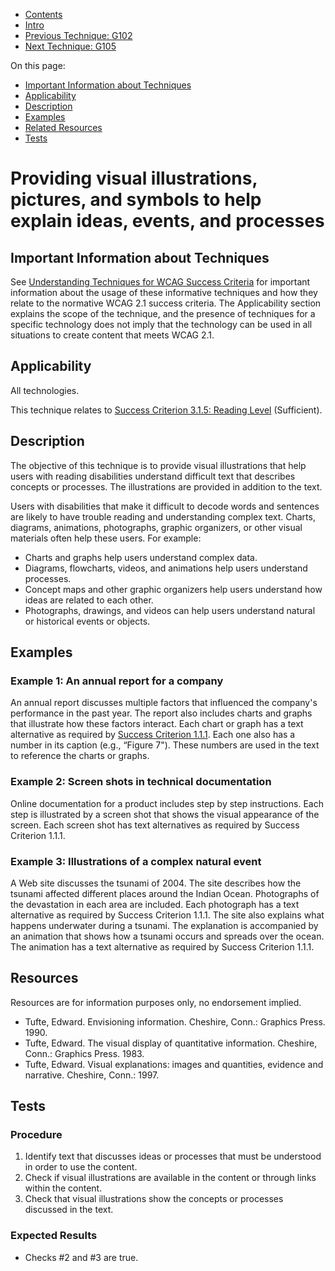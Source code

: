 -   [Contents](https://www.w3.org/WAI/WCAG21/Techniques/#techniques "Table of Contents")
-   [Intro](https://www.w3.org/WAI/WCAG21/Techniques/#introduction "Introduction to Techniques")
-   [Previous Technique: G102](G102)
-   [Next Technique: G105](G105)

On this page:

-   [Important Information about Techniques](#important-information)
-   [Applicability](#applicability)
-   [Description](#description)
-   [Examples](#examples)
-   [Related Resources](#resources)
-   [Tests](#tests)

Providing visual illustrations, pictures, and symbols to help explain ideas, events, and processes
==================================================================================================

Important Information about Techniques
--------------------------------------

See [Understanding Techniques for WCAG Success Criteria](https://www.w3.org/WAI/WCAG21/Understanding/understanding-techniques) for important information about the usage of these informative techniques and how they relate to the normative WCAG 2.1 success criteria. The Applicability section explains the scope of the technique, and the presence of techniques for a specific technology does not imply that the technology can be used in all situations to create content that meets WCAG 2.1.

Applicability
-------------

All technologies.

This technique relates to [Success Criterion 3.1.5: Reading Level](https://www.w3.org/WAI/WCAG21/Understanding/reading-level) (Sufficient).

Description
-----------

The objective of this technique is to provide visual illustrations that help users with reading disabilities understand difficult text that describes concepts or processes. The illustrations are provided in addition to the text.

Users with disabilities that make it difficult to decode words and sentences are likely to have trouble reading and understanding complex text. Charts, diagrams, animations, photographs, graphic organizers, or other visual materials often help these users. For example:

-   Charts and graphs help users understand complex data.
-   Diagrams, flowcharts, videos, and animations help users understand processes.
-   Concept maps and other graphic organizers help users understand how ideas are related to each other.
-   Photographs, drawings, and videos can help users understand natural or historical events or objects.

Examples
--------

### Example 1: An annual report for a company

An annual report discusses multiple factors that influenced the company's performance in the past year. The report also includes charts and graphs that illustrate how these factors interact. Each chart or graph has a text alternative as required by [Success Criterion 1.1.1](https://www.w3.org/WAI/WCAG21/Understanding/non-text-content). Each one also has a number in its caption (e.g., “Figure 7"). These numbers are used in the text to reference the charts or graphs.

### Example 2: Screen shots in technical documentation

Online documentation for a product includes step by step instructions. Each step is illustrated by a screen shot that shows the visual appearance of the screen. Each screen shot has text alternatives as required by Success Criterion 1.1.1.

### Example 3: Illustrations of a complex natural event

A Web site discusses the tsunami of 2004. The site describes how the tsunami affected different places around the Indian Ocean. Photographs of the devastation in each area are included. Each photograph has a text alternative as required by Success Criterion 1.1.1. The site also explains what happens underwater during a tsunami. The explanation is accompanied by an animation that shows how a tsunami occurs and spreads over the ocean. The animation has a text alternative as required by Success Criterion 1.1.1.

Resources
---------

Resources are for information purposes only, no endorsement implied.

-   Tufte, Edward. Envisioning information. Cheshire, Conn.: Graphics Press. 1990.
-   Tufte, Edward. The visual display of quantitative information. Cheshire, Conn.: Graphics Press. 1983.
-   Tufte, Edward. Visual explanations: images and quantities, evidence and narrative. Cheshire, Conn.: 1997.

Tests
-----

### Procedure

1.  Identify text that discusses ideas or processes that must be understood in order to use the content.
2.  Check if visual illustrations are available in the content or through links within the content.
3.  Check that visual illustrations show the concepts or processes discussed in the text.

### Expected Results

-   Checks \#2 and \#3 are true.
